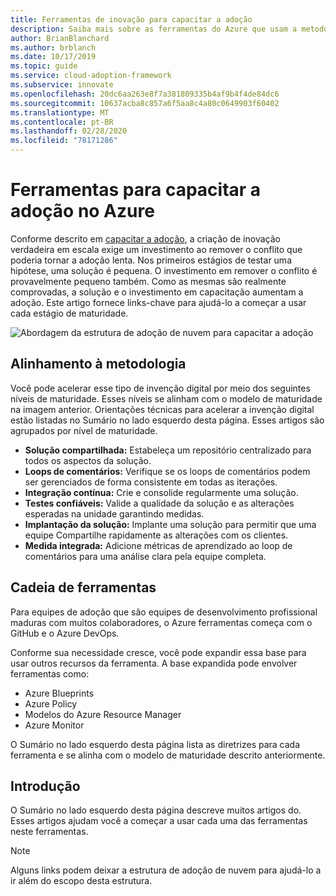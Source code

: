 ```yaml
---
title: Ferramentas de inovação para capacitar a adoção
description: Saiba mais sobre as ferramentas do Azure que usam a metodologia inovar para remover o resduramento e capacitar a adoção de forma incremental como as mesmas.
author: BrianBlanchard
ms.author: brblanch
ms.date: 10/17/2019
ms.topic: guide
ms.service: cloud-adoption-framework
ms.subservice: innovate
ms.openlocfilehash: 20dc6aa263e8f7a381809335b4af9b4f4de84dc6
ms.sourcegitcommit: 10637acba8c857a6f5aa8c4a80c0649903f60402
ms.translationtype: MT
ms.contentlocale: pt-BR
ms.lasthandoff: 02/28/2020
ms.locfileid: "78171286"
---
```

# <a name="tools-to-empower-adoption-in-azure"></a>Ferramentas para capacitar a adoção no Azure

Conforme descrito em [capacitar a adoção](../considerations/ci-cd.md), a criação de inovação verdadeira em escala exige um investimento ao remover o conflito que poderia tornar a adoção lenta. Nos primeiros estágios de testar uma hipótese, uma solução é pequena. O investimento em remover o conflito é provavelmente pequeno também. Como as mesmas são realmente comprovadas, a solução e o investimento em capacitação aumentam a adoção. Este artigo fornece links-chave para ajudá-lo a começar a usar cada estágio de maturidade.

![Abordagem da estrutura de adoção de nuvem para capacitar a adoção](../../_images/innovate/empower-adoption-maturity.png)

## <a name="alignment-to-the-methodology"></a>Alinhamento à metodologia

Você pode acelerar esse tipo de invenção digital por meio dos seguintes níveis de maturidade. Esses níveis se alinham com o modelo de maturidade na imagem anterior. Orientações técnicas para acelerar a invenção digital estão listadas no Sumário no lado esquerdo desta página. Esses artigos são agrupados por nível de maturidade.

- **Solução compartilhada:** Estabeleça um repositório centralizado para todos os aspectos da solução.
- **Loops de comentários:** Verifique se os loops de comentários podem ser gerenciados de forma consistente em todas as iterações.
- **Integração contínua:** Crie e consolide regularmente uma solução.
- **Testes confiáveis:** Valide a qualidade da solução e as alterações esperadas na unidade garantindo medidas.
- **Implantação da solução:** Implante uma solução para permitir que uma equipe Compartilhe rapidamente as alterações com os clientes.
- **Medida integrada:** Adicione métricas de aprendizado ao loop de comentários para uma análise clara pela equipe completa.

## <a name="toolchain"></a>Cadeia de ferramentas

Para equipes de adoção que são equipes de desenvolvimento profissional maduras com muitos colaboradores, o Azure ferramentas começa com o GitHub e o Azure DevOps.

Conforme sua necessidade cresce, você pode expandir essa base para usar outros recursos da ferramenta. A base expandida pode envolver ferramentas como:

- Azure Blueprints
- Azure Policy
- Modelos do Azure Resource Manager
- Azure Monitor

O Sumário no lado esquerdo desta página lista as diretrizes para cada ferramenta e se alinha com o modelo de maturidade descrito anteriormente.

## <a name="get-started"></a>Introdução

O Sumário no lado esquerdo desta página descreve muitos artigos do. Esses artigos ajudam você a começar a usar cada uma das ferramentas neste ferramentas.

> [!NOTE]
> Alguns links podem deixar a estrutura de adoção de nuvem para ajudá-lo a ir além do escopo desta estrutura.

